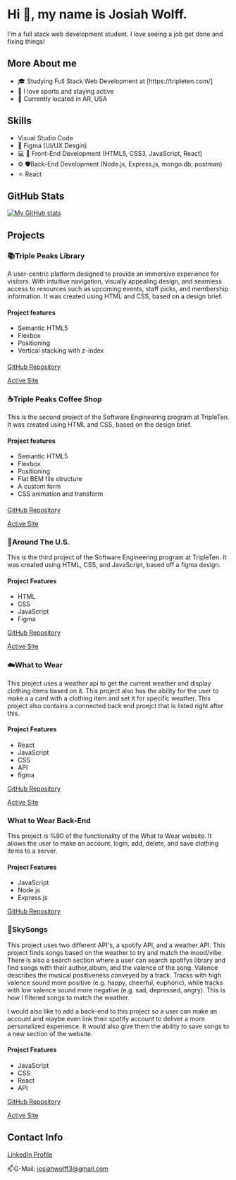 <h1>Hi 👋, my name is Josiah Wolff.</h1>
I'm a full stack web development student. I love seeing a job get done and fixing things!

<h2>More About me</h2>

<ul>
<li>🎓 Studying Full Stack Web Development at [https://tripleten.com/]</li>
  <li>🏀 I love sports and staying active</li>
  <li>📍 Currently located in AR, USA</li>
</ul>

<h2>Skills</h2>

<ul>
  <li>Visual Studio Code</li>
  <li>🔧 Figma (UI/UX Desgin)</li>
  <li>💻 📱 Front-End Development (HTML5, CSS3, JavaScript, React)</li>
  <li>⚙️ 🛡️Back-End Development (Node.js, Express.js, mongo.db, postman)</li>
  <li>⚛️ React</li>
</ul>

<h2>GitHub Stats</h2>

[![My GitHub stats](https://github-readme-stats.vercel.app/api?username=JosiahWolff)](https://github.com/JosiahWolff/github-readme-stats)

<h2>Projects</h2>

<h3>📚Triple Peaks Library</h3>

A user-centric platform designed to provide an immersive experience for visitors. With intuitive navigation, visually appealing design, and seamless access to resources such as upcoming events, staff picks, and membership information. It was created using HTML and CSS, based on a design brief.

<h4>Project features</h4>
<ul>
<li>Semantic HTML5</li>
<li>Flexbox</li>
<li>Positioning</li>
<li>Vertical stacking with z-index</li>
</ul>

<h4></h4>

[GitHub Repository](https://github.com/JosiahWolff/se_project_library1)

[Active Site](https://JosiahWolff.github.io/se_project_library1/)

<h3>☕Triple Peaks Coffee Shop</h3>

This is the second project of the Software Engineering program at TripleTen. It was created using HTML and CSS, based on the design brief.

<h4>Project features</h4>
<ul>
<li>Semantic HTML5</li>
<li>Flexbox</li>
<li>Positioning</li>
<li>Flat BEM file structure</li>
<li>A custom form</li>
<li>CSS animation and transform</li>
</ul>

<h4></h4>

[GitHub Repository](https://github.com/JosiahWolff/se_project_coffeeshop)

[Active Site](https://josiahwolff.github.io/se_project_coffeeshop/)

<h3>🌄Around The U.S.</h3>

This is the third project of the Software Engineering program at TripleTen. It was created using HTML, CSS, and JavaScript, based off a figma design.

<h4>Project Features</h4>
<ul>
<li>HTML</li>
<li>CSS</li>
<li>JavaScript</li>
<li>Figma</li>
</ul>

[GitHub Repository](https://github.com/JosiahWolff/se_project_aroundtheus)

[Active Site](https://josiahwolff.github.io/se_project_aroundtheus/)

<h3>☁️What to Wear</h3>

This project uses a weather api to get the current weather and display clothing items based on it. This project also has the ability for the user to make a a card with a clothing item and set it for specific weather. This project also contains a connected back end proejct that is listed right after this.

<h4>Project Features</h4>
<ul>
  <li>React</li>
  <li>JavaScript</li>
  <li>CSS</li>
  <li>API</li>
  <li>figma</li>
</ul>

[GitHub Repository](https://github.com/JosiahWolff/se_project_react)

[Active Site](https://wtwrByJosiah3311.crabdance.com)

<h3>What to Wear Back-End</h3>

This project is %90 of the functionality of the What to Wear website. It allows the user to make an account, login, add, delete, and save clothing items to a server.

<h4>Project Features</h4>
<ul>
  <li>JavaScript</li>
  <li>Node.js</li>
  <li>Express.js</li>
</ul>

[GitHub Repository](https://github.com/JosiahWolff/se_project_express)

<h3>🎵SkySongs</h3>

This project uses two different API's, a spotify API, and a weather API. This project finds songs based on the weather to try and match the mood/vibe. There is also a search section where a user can search spotifys library and find songs with their author,album, and the valence of the song. Valence describes the musical positiveness conveyed by a track. Tracks with high valence sound more positive (e.g. happy, cheerful, euphoric), while tracks with low valence sound more negative (e.g. sad, depressed, angry). This is how I filtered songs to match the weather.

I would also like to add a back-end to this project so a user can make an account and maybe even link their spotify account to deliver a more personalized experience. It would also give them the ability to save songs to a new section of the website.

<h4>Project Features</h4>
<ul>
  <li>JavaScript</li>
  <li>CSS</li>
  <li>React</li>
  <li>API</li>
</ul>

[GitHub Repository](https://github.com/JosiahWolff/SkySongs-frontend)

[Active Site](https://josiahwolff.github.io/SkySongs-frontend)

<h2>Contact Info</h2>

[LinkedIn Profile](https://linkedin.com/in/josiah-wolff)

📫G-Mail: josiahwolff3@gmail.com

<!--
**josiah3311/josiah3311** is a ✨ _special_ ✨ repository because its `README.md` (this file) appears on your GitHub profile.

Here are some ideas to get you started:

- 🔭 I’m currently working on ...
- 🌱 I’m currently learning ...
- 👯 I’m looking to collaborate on ...
- 🤔 I’m looking for help with ...
- 💬 Ask me about ...
- 📫 How to reach me: ...
- 😄 Pronouns: ...
- ⚡ Fun fact: ...
-->
